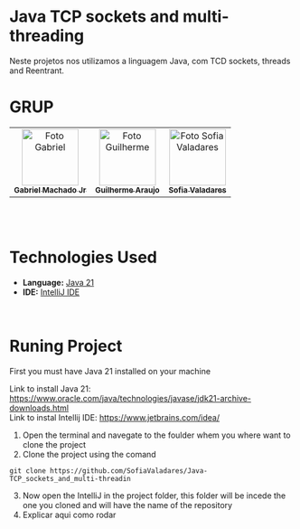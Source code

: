 # Java TCP sockets and multi-threading
Neste projetos nos utilizamos a linguagem Java, com TCD sockets, threads and Reentrant.

 # GRUP
<table>
  <tr>
    <td align="center">
      <a href="https://github.com/gabrieltmjr">
        <img src="https://avatars.githubusercontent.com/u/73040950?v=4" width="100px;" alt="Foto Gabriel"/><br>
        <sub>
          <b>Gabriel Machado Jr</b>
        </sub>
      </a>
    </td>
    <td align="center">
      <a href="https://github.com/guiga-sa">
        <img src="https://avatars.githubusercontent.com/u/123979639?v=4" width="100px;" alt="Foto Guilherme"/><br>
        <sub>
          <b>Guilherme Araujo</b>
        </sub>
      </a>
    </td>
    <td align="center">
      <a href="https://github.com/SofiaValadares">
        <img src="https://avatars.githubusercontent.com/u/113111708?v=4" width="100px;" alt="Foto Sofia Valadares"/><br>
        <sub>
          <b>Sofia Valadares</b>
        </sub>
      </a>
    </td>
  </tr>
</table>
<br></br>

# Technologies Used

- **Language:** [Java 21](https://www.oracle.com/java/technologies/javase/jdk21-archive-downloads.html)
- **IDE:** [IntelliJ IDE](https://www.jetbrains.com/idea/)

<br>

# Runing Project
First you must have Java 21 installed on your machine

Link to install Java 21: https://www.oracle.com/java/technologies/javase/jdk21-archive-downloads.html <br>
Link to instal Intellij IDE: https://www.jetbrains.com/idea/ <br>

1. Open the terminal and navegate to the foulder whem you where want to clone the project
2. Clone the project using the comand
<dt> 

    git clone https://github.com/SofiaValadares/Java-TCP_sockets_and_multi-threadin

</dt>

3. Now open the IntelliJ in the project folder, this folder will be incede the one you cloned and will have the name of the repository
4. Explicar aqui como rodar
